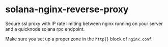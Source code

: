 # solana-nginx-reverse-proxy

Secure ssl proxy with IP rate limiting between nginx running on your server and a quicknode solana rpc endpoint.

Make sure you set up a proper zone in the `http{}` block of `nginx.conf`.
